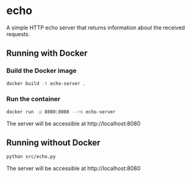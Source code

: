 # echo

A simple HTTP echo server that returns information about the received requests.

## Running with Docker

### Build the Docker image
```bash
docker build -t echo-server .
```

### Run the container
```bash
docker run -p 8080:8080 --rm echo-server
```

The server will be accessible at http://localhost:8080

## Running without Docker

```bash
python src/echo.py
```

The server will be accessible at http://localhost:8080

